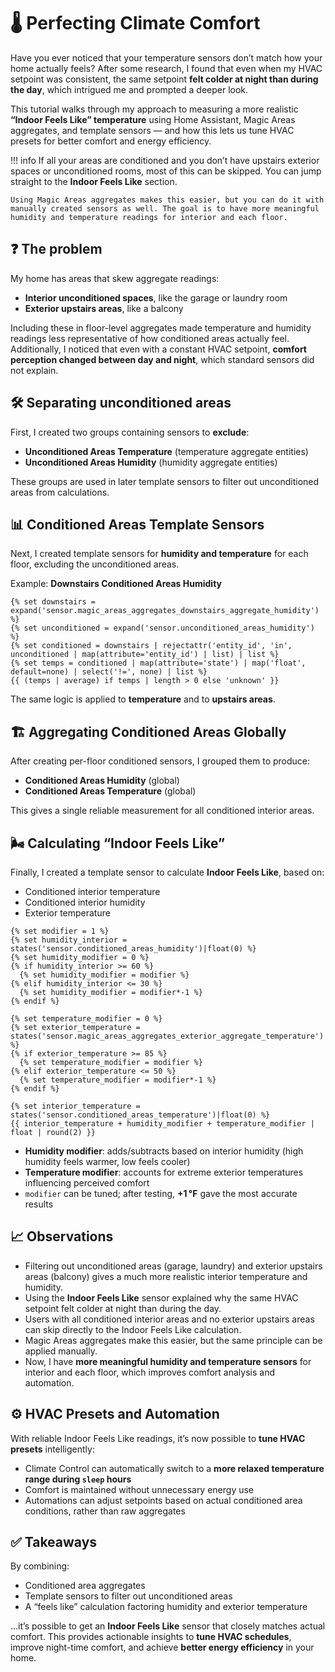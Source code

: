 # 🌡 Perfecting Climate Comfort

Have you ever noticed that your temperature sensors don’t match how your home actually feels?
After some research, I found that even when my HVAC setpoint was consistent, the same setpoint **felt colder at night than during the day**, which intrigued me and prompted a deeper look.

This tutorial walks through my approach to measuring a more realistic **“Indoor Feels Like” temperature** using Home Assistant, Magic Areas aggregates, and template sensors — and how this lets us tune HVAC presets for better comfort and energy efficiency.

!!! info
    If all your areas are conditioned and you don’t have upstairs exterior spaces or unconditioned rooms, most of this can be skipped. You can jump straight to the **Indoor Feels Like** section.

    Using Magic Areas aggregates makes this easier, but you can do it with manually created sensors as well. The goal is to have more meaningful humidity and temperature readings for interior and each floor.

## ❓ The problem

My home has areas that skew aggregate readings:

- **Interior unconditioned spaces**, like the garage or laundry room
- **Exterior upstairs areas**, like a balcony

Including these in floor-level aggregates made temperature and humidity readings less representative of how conditioned areas actually feel.
Additionally, I noticed that even with a constant HVAC setpoint, **comfort perception changed between day and night**, which standard sensors did not explain.

## 🛠 Separating unconditioned areas

First, I created two groups containing sensors to **exclude**:

- **Unconditioned Areas Temperature** (temperature aggregate entities)
- **Unconditioned Areas Humidity** (humidity aggregate entities)

These groups are used in later template sensors to filter out unconditioned areas from calculations.

## 📊 Conditioned Areas Template Sensors

Next, I created template sensors for **humidity and temperature** for each floor, excluding the unconditioned areas.

Example: **Downstairs Conditioned Areas Humidity**

```jinja
{% set downstairs = expand('sensor.magic_areas_aggregates_downstairs_aggregate_humidity') %}
{% set unconditioned = expand('sensor.unconditioned_areas_humidity') %}
{% set conditioned = downstairs | rejectattr('entity_id', 'in', unconditioned | map(attribute='entity_id') | list) | list %}
{% set temps = conditioned | map(attribute='state') | map('float', default=none) | select('!=', none) | list %}
{{ (temps | average) if temps | length > 0 else 'unknown' }}
```

The same logic is applied to **temperature** and to **upstairs areas**.

## 🏗 Aggregating Conditioned Areas Globally

After creating per-floor conditioned sensors, I grouped them to produce:

- **Conditioned Areas Humidity** (global)
- **Conditioned Areas Temperature** (global)

This gives a single reliable measurement for all conditioned interior areas.

## 🌬 Calculating “Indoor Feels Like”

Finally, I created a template sensor to calculate **Indoor Feels Like**, based on:

- Conditioned interior temperature
- Conditioned interior humidity
- Exterior temperature

```jinja
{% set modifier = 1 %}
{% set humidity_interior = states('sensor.conditioned_areas_humidity')|float(0) %}
{% set humidity_modifier = 0 %}
{% if humidity_interior >= 60 %}
  {% set humidity_modifier = modifier %}
{% elif humidity_interior <= 30 %}
  {% set humidity_modifier = modifier*-1 %}
{% endif %}

{% set temperature_modifier = 0 %}
{% set exterior_temperature = states('sensor.magic_areas_aggregates_exterior_aggregate_temperature')|float(0) %}
{% if exterior_temperature >= 85 %}
  {% set temperature_modifier = modifier %}
{% elif exterior_temperature <= 50 %}
  {% set temperature_modifier = modifier*-1 %}
{% endif %}

{% set interior_temperature = states('sensor.conditioned_areas_temperature')|float(0) %}
{{ interior_temperature + humidity_modifier + temperature_modifier | float | round(2) }}
```

- **Humidity modifier**: adds/subtracts based on interior humidity (high humidity feels warmer, low feels cooler)
- **Temperature modifier**: accounts for extreme exterior temperatures influencing perceived comfort
- `modifier` can be tuned; after testing, **+1 °F** gave the most accurate results

## 📈 Observations

- Filtering out unconditioned areas (garage, laundry) and exterior upstairs areas (balcony) gives a much more realistic interior temperature and humidity.
- Using the **Indoor Feels Like** sensor explained why the same HVAC setpoint felt colder at night than during the day.
- Users with all conditioned interior areas and no exterior upstairs areas can skip directly to the Indoor Feels Like calculation.
- Magic Areas aggregates make this easier, but the same principle can be applied manually.
- Now, I have **more meaningful humidity and temperature sensors** for interior and each floor, which improves comfort analysis and automation.

## ⚙️ HVAC Presets and Automation

With reliable Indoor Feels Like readings, it’s now possible to **tune HVAC presets** intelligently:

- Climate Control can automatically switch to a **more relaxed temperature range during `sleep` hours**
- Comfort is maintained without unnecessary energy use
- Automations can adjust setpoints based on actual conditioned area conditions, rather than raw aggregates

## ✅ Takeaways

By combining:

- Conditioned area aggregates
- Template sensors to filter out unconditioned areas
- A “feels like” calculation factoring humidity and exterior temperature

…it’s possible to get an **Indoor Feels Like** sensor that closely matches actual comfort.
This provides actionable insights to **tune HVAC schedules**, improve night-time comfort, and achieve **better energy efficiency** in your home.
